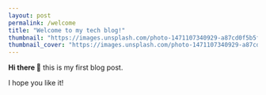 ```yaml
---
layout: post
permalink: /welcome
title: "Welcome to my tech blog!"
thumbnail: "https://images.unsplash.com/photo-1471107340929-a87cd0f5b5f3"
thumbnail_cover: "https://images.unsplash.com/photo-1471107340929-a87cd0f5b5f3?w=1300&h=300&fit=crop"
---
```


**Hi there 👋** this is my first blog post.

I hope you like it!

<!--
**soprun/soprun** is a ✨ _special_ ✨ repository because its `README.md` (this file) appears on your GitHub profile.

Here are some ideas to get you started:

- 🔭 I’m currently working on ...
- 🌱 I’m currently learning ...
- 👯 I’m looking to collaborate on ...
- 🤔 I’m looking for help with ...
- 💬 Ask me about ...
- 📫 How to reach me: ...
- 😄 Pronouns: ...
- ⚡ Fun fact: ...
-->
